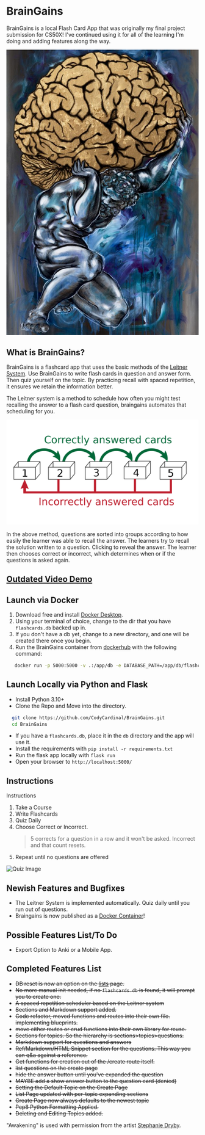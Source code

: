 # BrainGains

BrainGains is a local Flash Card App that was originally my final project submission for CS50X! I've continued using it for all of the learning I'm doing and adding features along the way.

![Awakening](https://github.com/CodyCardinal/BrainGains/blob/main/static/Awakening.jpeg)

## What is BrainGains?

BrainGains is a flashcard app that uses the basic methods of the [Leitner System](https://en.wikipedia.org/wiki/Leitner_system). Use BrainGains to write flash cards in question and answer form. Then quiz yourself on the topic. By practicing recall with spaced repetition, it ensures we retain the information better.

The Leitner system is a method to schedule how often you might test recalling the answer to a flash card question, braingains automates that scheduling for you.

![Leitner Learning System](https://github.com/CodyCardinal/BrainGains/blob/main/static/2560px-Leitner_system_alternative.svg.png)

In the above method, questions are sorted into groups according to how easily the learner was able to recall the answer. The learners try to recall the solution written to a question. Clicking to reveal the answer. The learner then chooses correct or incorrect, which determines when or if the questions is asked again.

## [Outdated Video Demo](https://www.youtube.com/watch?v=qdZy8P7B4JA)

## Launch via Docker

1. Download free and install [Docker Desktop](https://www.docker.com/products/docker-desktop/).
2. Using your terminal of choice, change to the dir that you have `flashcards.db` backed up in.
3. If you don't have a db yet, change to a new directory, and one will be created there once you begin.
4. Run the BrainGains container from [dockerhub](https://hub.docker.com/r/codesxcodes/braingains) with the following command:

```sh
   docker run -p 5000:5000 -v .:/app/db -e DATABASE_PATH=/app/db/flashcards.db codesxcodes/braingains:latest
```

## Launch Locally via Python and Flask

- Install Python 3.10+
- Clone the Repo and Move into the directory.

```sh
  git clone https://github.com/CodyCardinal/BrainGains.git
  cd BrainGains
```

- If you have a `flashcards.db`, place it in the `db` directory and the app will use it.
- Install the requirements with `pip install -r requirements.txt`
- Run the flask app locally with `flask run`
- Open your browser to `http://localhost:5000/`

## Instructions

Instructions

1. Take a Course
2. Write Flashcards
3. Quiz Daily
4. Choose Correct or Incorrect.
   > 5 corrects for a question in a row and it won't be asked. Incorrect and that count resets.
5. Repeat until no questions are offered

![Quiz Image]((https://github.com/CodyCardinal/BrainGains/blob/main/static/quiz.png))

## Newish Features and Bugfixes

- The Leitner System is implemented automatically. Quiz daily until you run out of questions.
- Braingains is now published as a [Docker Container](https://hub.docker.com/repository/docker/codesxcodes/braingains/)!

## Possible Features List/To Do

- Export Option to Anki or a Mobile App.

## Completed Features List

- ~~DB reset is now an option on the [lists](http://127.0.0.1/lists) page.~~
- ~~No more manual init needed, if no `flashcards.db` is found, it will prompt you to create one.~~
- ~~A spaced repetition scheduler based on the Leitner system~~
- ~~Sections and Markdown support added.~~
- ~~Code refactor, moved functions and routes into their own file. implementing blueprints.~~
- ~~move either routes or crud functions into their own library for reuse.~~
- ~~Sections for topics. So the hierarchy is sections>topics>questions.~~
- ~~Markdown support for questions and answers~~
- ~~Ref/Markdown/HTML Snippet section for the questions. This way you can q&a against a reference.~~
- ~~Get functions for creation out of the /create route itself.~~
- ~~list questions on the create page~~
- ~~hide the answer button until you've expanded the question~~
- ~~MAYBE add a show answer button to the question card (denied)~~
- ~~Setting the Default Topic on the Create Page~~
- ~~List Page updated with per-topic expanding sections~~
- ~~Create Page now always defaults to the newest topic~~
- ~~Pep8 Python Formatting Applied.~~
- ~~Deleting and Editing Topics added.~~

"Awakening" is used with permission from the artist [Stephanie Dryby](https://www.instagram.com/stephaniedyrby/).
